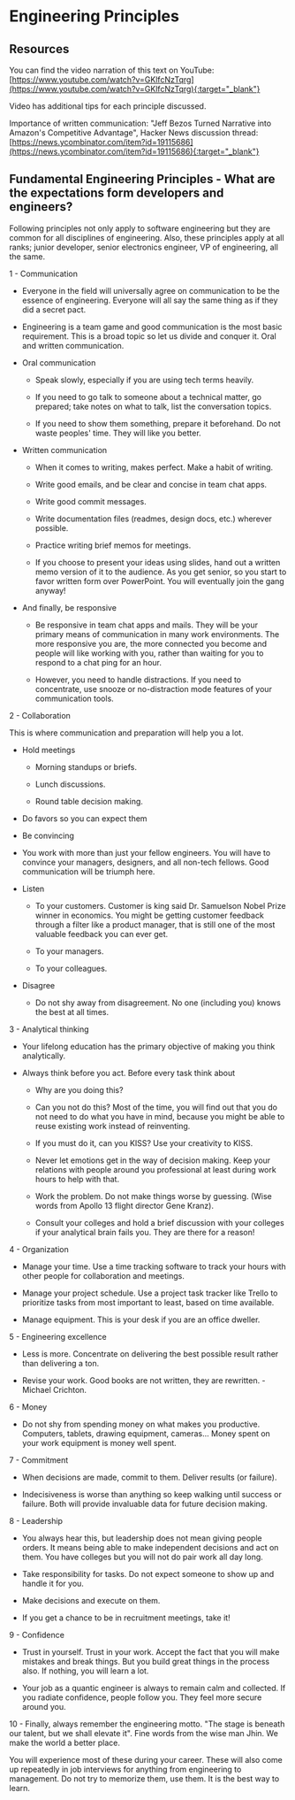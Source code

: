 # Engineering Principles

## Resources
You can find the video narration of this text on YouTube: [https://www.youtube.com/watch?v=GKlfcNzTqrg](https://www.youtube.com/watch?v=GKlfcNzTqrg){:target="_blank"}

Video has additional tips for each principle discussed.

Importance of written communication: "Jeff Bezos Turned Narrative into Amazon's Competitive Advantage", Hacker News discussion thread: [https://news.ycombinator.com/item?id=19115686](https://news.ycombinator.com/item?id=19115686){:target="_blank"}

## Fundamental Engineering Principles - What are the expectations form developers and engineers?
Following principles not only apply to software engineering but they are common for all disciplines of engineering. Also, these principles apply at all ranks; junior developer, senior electronics engineer, VP of engineering, all the same.

1 - Communication

* Everyone in the field will universally agree on communication to be the essence of engineering. Everyone will all say the same thing as if they did a secret pact.

* Engineering is a team game and good communication is the most basic requirement. This is a broad topic so let us divide and conquer it. Oral and written communication.

* Oral communication

    * Speak slowly, especially if you are using tech terms heavily.

    * If you need to go talk to someone about a technical matter, go prepared; take notes on what to talk, list the conversation topics.

    * If you need to show them something, prepare it beforehand. Do not waste peoples' time. They will like you better.

* Written communication

    * When it comes to writing, makes perfect. Make a habit of writing.

    * Write good emails, and be clear and concise in team chat apps.

    * Write good commit messages.

    * Write documentation files (readmes, design docs, etc.) wherever possible.

    * Practice writing brief memos for meetings.

    * If you choose to present your ideas using slides, hand out a written memo version of it to the audience. As you get senior, so you start to favor written form over PowerPoint. You will eventually join the gang anyway!

* And finally, be responsive

    * Be responsive in team chat apps and mails. They will be your primary means of communication in many work environments. The more responsive you are, the more connected you become and people will like working with you, rather than waiting for you to respond to a chat ping for an hour.

    * However, you need to handle distractions. If you need to concentrate, use snooze or no-distraction mode features of your communication tools.

2 - Collaboration

This is where communication and preparation will help you a lot.

* Hold meetings

    * Morning standups or briefs.

    * Lunch discussions.

    * Round table decision making.

* Do favors so you can expect them

* Be convincing

* You work with more than just your fellow engineers. You will have to convince your managers, designers, and all non-tech fellows. Good communication will be triumph here.

* Listen

    * To your customers. Customer is king said Dr. Samuelson Nobel Prize winner in economics. You might be getting customer feedback through a filter like a product manager, that is still one of the most valuable feedback you can ever get.

    * To your managers.

    * To your colleagues.

* Disagree

    * Do not shy away from disagreement. No one (including you) knows the best at all times.

3 - Analytical thinking

* Your lifelong education has the primary objective of making you think analytically.

* Always think before you act. Before every task think about

    * Why are you doing this?

    * Can you not do this? Most of the time, you will find out that you do not need to do what you have in mind, because you might be able to reuse existing work instead of reinventing.

    * If you must do it, can you KISS? Use your creativity to KISS.

    * Never let emotions get in the way of decision making. Keep your relations with people around you professional at least during work hours to help with that.

    * Work the problem. Do not make things worse by guessing. (Wise words from Apollo 13 flight director Gene Kranz).

    * Consult your colleges and hold a brief discussion with your colleges if your analytical brain fails you. They are there for a reason!

4 - Organization

* Manage your time. Use a time tracking software to track your hours with other people for collaboration and meetings.

* Manage your project schedule. Use a project task tracker like Trello to prioritize tasks from most important to least, based on time available.

* Manage equipment. This is your desk if you are an office dweller.

5 - Engineering excellence

* Less is more. Concentrate on delivering the best possible result rather than delivering a ton.

* Revise your work. Good books are not written, they are rewritten. - Michael Crichton.

6 - Money

* Do not shy from spending money on what makes you productive. Computers, tablets, drawing equipment, cameras... Money spent on your work equipment is money well spent.

7 - Commitment

* When decisions are made, commit to them. Deliver results (or failure).

* Indecisiveness is worse than anything so keep walking until success or failure. Both will provide invaluable data for future decision making.

8 - Leadership

* You always hear this, but leadership does not mean giving people orders. It means being able to make independent decisions and act on them. You have colleges but you will not do pair work all day long.

* Take responsibility for tasks. Do not expect someone to show up and handle it for you.

* Make decisions and execute on them.

* If you get a chance to be in recruitment meetings, take it!

9 - Confidence

* Trust in yourself. Trust in your work. Accept the fact that you will make mistakes and break things. But you build great things in the process also. If nothing, you will learn a lot.

* Your job as a quantic engineer is always to remain calm and collected. If you radiate confidence, people follow you. They feel more secure around you.

10 - Finally, always remember the engineering motto. "The stage is beneath our talent, but we shall elevate it". Fine words from the wise man Jhin. We make the world a better place.

You will experience most of these during your career. These will also come up repeatedly in job interviews for anything from engineering to management. Do not try to memorize them, use them. It is the best way to learn.
